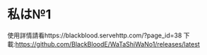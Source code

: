 # 私は№1
使用詳情請看https://blackblood.servehttp.com/?page_id=38
下載:https://github.com/BlackBloodE/WaTaShiWaNo1/releases/latest
